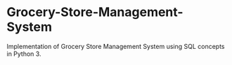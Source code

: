# Grocery-Store-Management-System
Implementation of Grocery Store Management System using SQL concepts in Python 3.
